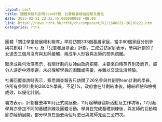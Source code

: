 ```yaml
---
layout: post
title: 團體質疑共創明teen計劃　社署稱會總結經驗及優化
date: 2023-02-21 22:22:45.000000000 +08:00
link: https://news.rthk.hk/rthk/ch/component/k2/1688831-20230221.htm
categories: rthk
---
```


團體「關注學童發展權利聯席」早前訪問333個基層家庭，當中80個家庭分別參與共創明「Teen」及「兒童發展基金」計劃。三成受訪家庭表示，參與計劃的子女過去三個月沒有與友師接觸，兩成半人形容與友師的關係疏離。

聯席成員何汝瑛表示，有關計劃的友師由政府招募，主要來自精英界別及商界，部分人游走中港兩邊，未必理解學員的困難或需要，亦難以交流生活體驗。

社署回覆查詢時表示，察悉調查報告只訪問了26名參與共創明teen計劃的學員，佔所有參與計劃的2800名學員，不足1%，政府會在計劃結束後，總結經驗和檢視成效，以優化計劃。

署方表示，計劃自去年10月正式開展後，11月起舉辦迎新活動及工作坊等，12月起學員亦參加不同的基礎訓練及團體活動。學員在完成基礎訓練後，與友師的互動環節亦陸續展開，部分學員在過去兩個月更已與友師見面三至四次。
